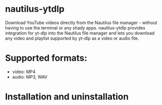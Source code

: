 # nautilus-ytdlp

Download YouTube videos directly from the Nautilus file manager - without having to use the terminal
or any shady apps.
nautilus-ytdlp provides integration for yt-dlp into the Nautilus file manager and lets you download
any video and playlist supported by yt-dlp as a video or audio file.

# Supported formats:
* video: MP4
* audio: MP3, WAV

# Installation and uninstallation

